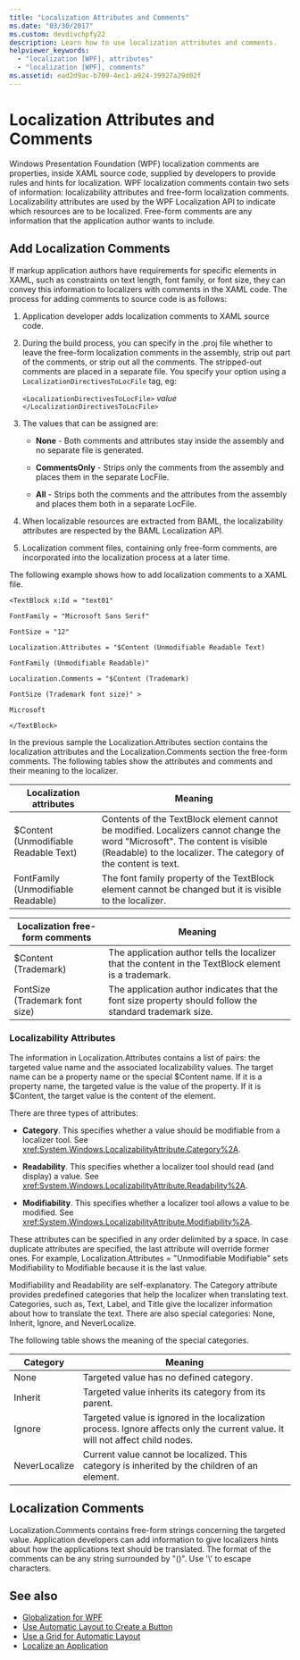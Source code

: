 ```yaml
---
title: "Localization Attributes and Comments"
ms.date: "03/30/2017"
ms.custom: devdivchpfy22
description: Learn how to use localization attributes and comments.
helpviewer_keywords: 
  - "localization [WPF], attributes"
  - "localization [WPF], comments"
ms.assetid: ead2d9ac-b709-4ec1-a924-39927a29d02f
---
```

# Localization Attributes and Comments

Windows Presentation Foundation (WPF) localization comments are properties, inside XAML source code, supplied by developers to provide rules and hints for localization. WPF localization comments contain two sets of information: localizability attributes and free-form localization comments. Localizability attributes are used by the WPF Localization API to indicate which resources are to be localized. Free-form comments are any information that the application author wants to include.  

<a name="Localizer_Comments_"></a>

## Add Localization Comments

 If markup application authors have requirements for specific elements in XAML, such as constraints on text length, font family, or font size, they can convey this information to localizers with comments in the XAML code. The process for adding comments to source code is as follows:  
  
1. Application developer adds localization comments to XAML source code.  
  
2. During the build process, you can specify in the .proj file whether to leave the free-form localization comments in the assembly, strip out part of the comments, or strip out all the comments. The stripped-out comments are placed in a separate file. You specify your option using a `LocalizationDirectivesToLocFile` tag, eg:  
  
     `<LocalizationDirectivesToLocFile>` *value* `</LocalizationDirectivesToLocFile>`  
  
3. The values that can be assigned are:  
  
    - **None** - Both comments and attributes stay inside the assembly and no separate file is generated.  
  
    - **CommentsOnly** - Strips only the comments from the assembly and places them in the separate LocFile.  
  
    - **All** - Strips both the comments and the attributes from the assembly and places them both in a separate LocFile.  
  
4. When localizable resources are extracted from BAML, the localizability attributes are respected by the BAML Localization API.  
  
5. Localization comment files, containing only free-form comments, are incorporated into the localization process at a later time.  
  
 The following example shows how to add localization comments to a XAML file.  
  
 `<TextBlock x:Id = "text01"`  
  
 `FontFamily = "Microsoft Sans Serif"`  
  
 `FontSize = "12"`  
  
 `Localization.Attributes = "$Content (Unmodifiable Readable Text)`  
  
 `FontFamily (Unmodifiable Readable)"`  
  
 `Localization.Comments = "$Content (Trademark)`  
  
 `FontSize (Trademark font size)" >`  
  
 `Microsoft`  
  
 `</TextBlock>`  
  
 In the previous sample the Localization.Attributes section contains the localization attributes and the Localization.Comments section the free-form comments. The following tables show the attributes and comments and their meaning to the localizer.  
  
|Localization attributes|Meaning|  
|-----------------------------|-------------|  
|$Content (Unmodifiable Readable Text)|Contents of the TextBlock element cannot be modified. Localizers cannot change the word "Microsoft". The content is visible (Readable) to the localizer. The category of the content is text.|  
|FontFamily (Unmodifiable Readable)|The font family property of the TextBlock element cannot be changed but it is visible to the localizer.|  
  
|Localization free-form comments|Meaning|  
|--------------------------------------|-------------|  
|$Content (Trademark)|The application author tells the localizer that the content in the TextBlock element is a trademark.|  
|FontSize (Trademark font size)|The application author indicates that the font size property should follow the standard trademark size.|  
  
### Localizability Attributes  

 The information in Localization.Attributes contains a list of pairs: the targeted value name and the associated localizability values. The target name can be a property name or the special $Content name. If it is a property name, the targeted value is the value of the property. If it is $Content, the target value is the content of the element.  
  
 There are three types of attributes:  
  
- **Category**. This specifies whether a value should be modifiable from a localizer tool. See <xref:System.Windows.LocalizabilityAttribute.Category%2A>.  
  
- **Readability**. This specifies whether a localizer tool should read (and display) a value. See <xref:System.Windows.LocalizabilityAttribute.Readability%2A>.  
  
- **Modifiability**. This specifies whether a localizer tool allows a value to be modified. See <xref:System.Windows.LocalizabilityAttribute.Modifiability%2A>.  
  
 These attributes can be specified in any order delimited by a space. In case duplicate attributes are specified, the last attribute will override former ones. For example, Localization.Attributes = "Unmodifiable Modifiable" sets Modifiability to Modifiable because it is the last value.  
  
 Modifiability and Readability are self-explanatory. The Category attribute provides predefined categories that help the localizer when translating text. Categories, such as, Text, Label, and Title give the localizer information about how to translate the text. There are also special categories: None, Inherit, Ignore, and NeverLocalize.  
  
 The following table shows the meaning of the special categories.  
  
|Category|Meaning|  
|--------------|-------------|  
|None|Targeted value has no defined category.|  
|Inherit|Targeted value inherits its category from its parent.|  
|Ignore|Targeted value is ignored in the localization process. Ignore affects only the current value. It will not affect child nodes.|  
|NeverLocalize|Current value cannot be localized. This category is inherited by the children of an element.|  
  
<a name="Localization_Comments"></a>

## Localization Comments  

 Localization.Comments contains free-form strings concerning the targeted value. Application developers can add information to give localizers hints about how the applications text should be translated. The format of the comments can be any string surrounded by "()". Use '\\' to escape characters.  
  
## See also

- [Globalization for WPF](globalization-for-wpf.md)
- [Use Automatic Layout to Create a Button](how-to-use-automatic-layout-to-create-a-button.md)
- [Use a Grid for Automatic Layout](how-to-use-a-grid-for-automatic-layout.md)
- [Localize an Application](how-to-localize-an-application.md)
